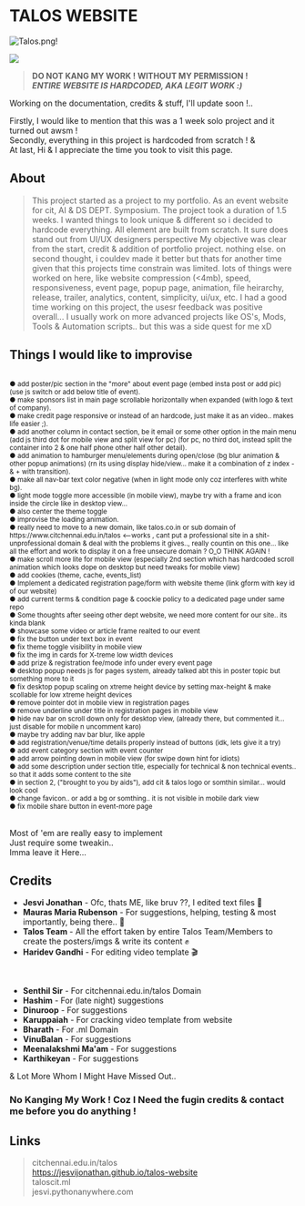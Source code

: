 # TALOS WEBSITE

![Talos.png!](https://jesvijonathan.github.io/talos-website/talos_web.png "TALOS")

![](https://komarev.com/ghpvc/?username=jesvijonathan)

> **DO NOT KANG MY WORK ! WITHOUT MY PERMISSION !** <br>
> <em>**ENTIRE WEBSITE IS HARDCODED, AKA LEGIT WORK :)**</em>

Working on the documentation, credits & stuff, I'll update soon !.. 

Firstly, I would like to mention that this was a 1 week solo project and it turned out awsm ! <br>
Secondly, everything in this project is hardcoded from scratch ! & <br>
At last, Hi & I appreciate the time you took to visit this page.<br>


## About
>This project started as a project to my portfolio.
>As an event website for cit, AI & DS DEPT. Symposium.
>The project took a duration of 1.5 weeks.
>I wanted things to look unique & different so i decided to hardcode everything.
>All element are built from scratch.
>It sure does stand out from UI/UX designers perspective
>My objective was clear from the start, credit & addition of portfolio project. nothing else.
>on second thought, i couldev made it better but thats for another time given that this projects time constrain was limited.
>lots of things were worked on here, like website compression (<4mb), speed, responsiveness, event page, popup page, animation, file heirarchy, release, trailer, analytics, content, simplicity, ui/ux, etc.
>I had a good time working on this project, the usesr feedback was positive overall...
>I usually work on more advanced projects like OS's, Mods, Tools & Automation scripts.. but this was a side quest for me xD

## Things I would like to improvise  
<sub>
<br>  ● add poster/pic section in the "more" about event page (embed insta post or add pic) (use js switch or add below title of event).
<br>  ● make sponsors list in main page scrollable horizontally when expanded (with logo & text of company).
<br>  ● make credit page responsive or instead of an hardcode, just make it as an video.. makes life easier ;).
<br>  ● add another column in contact section, be it email or some other option in the main menu (add js third dot for mobile view and split view for pc) (for pc, no third dot, instead split the container into 2 & one half phone other half other detail).
<br>  ● add animation to hamburger menu/elements during open/close (bg blur animation & other popup animations) (rn its using display hide/view... make it a combination of z index - & + with transition).
<br>  ● make all nav-bar text color negative (when in light mode only coz interferes with white bg).
<br>  ● light mode toggle more accessible (in mobile view), maybe try with a frame and icon inside the circle like in desktop view... 
<br>  ● also center the theme toggle 
<br>  ● improvise the loading animation.
<br>  ● really need to move to a new domain, like talos.co.in or sub domain of https://www.citchennai.edu.in/talos <--works , cant put a professional site in a shit-unprofessional domain & deal with the problems it gives.., really countin on this one... like all the effort and work to display it on a free unsecure domain ? O_O THINK AGAIN !
<br>  ● make scroll more lite for mobile view (especially 2nd section which has hardcoded scroll animation which looks dope on desktop but need tweaks for mobile view)
<br>  ● add cookies (theme, cache, events_list)
<br>  ● Implement a dedicated registration page/form with website theme (link gform with key id of our website)
<br>  ● add current terms & condition page & coockie policy to a dedicated page under same repo
<br>  ● Some thoughts after seeing other dept website, we need more content for our site.. its kinda blank
<br>  ● showcase some video or article frame realted to our event
<br>  ● fix the button under text box in event
<br>  ● fix theme toggle visibility in mobile view
<br>  ● fix the img in cards for X-treme low width devices
<br>  ● add prize & registration fee/mode info under every event page
<br>  ● desktop popup needs js for pages system, already talked abt this in poster topic but something more to it
<br>  ● fix desktop popup scaling on xtreme height device by setting max-height & make scollable for low xtreme height devices
<br>  ● remove pointer dot in mobile view in registration pages
<br>  ● remove underline under title in registration pages in mobile view
<br>  ● hide nav bar on scroll down only for desktop view, (already there, but commented it... just disable for mobile n uncomment karo)
<br>  ● maybe try adding nav bar blur, like apple
<br>  ● add registration/venue/time details properly instead of buttons (idk, lets give it a try)
<br>  ● add event category section with event counter 
<br>  ● add arrow pointing down in mobile view (for swipe down hint for idiots)
<br>  ● add some description under section title, especially for technical & non technical events.. so that it adds some content to the site
<br>  ● in section 2, ("brought to you by aids"), add cit & talos logo or somthin similar... would look cool
<br>  ● change favicon.. or add a bg or somthing.. it is not visible in mobile dark view
<br>  ● fix mobile share button in event-more page
</sub><br><br>
                                                                                                                      


Most of 'em are really easy to implement<br>
Just require some tweakin..<br>
Imma leave it Here...<br>


## Credits

  - **Jesvi Jonathan** - Ofc, thats ME, like bruv ??, I edited text files 👀 
  - **Mauras Maria Rubenson** - For suggestions, helping, testing & most importantly, being there.. 🗿
  - **Talos Team** - All the effort taken by entire Talos Team/Members to create the posters/imgs & write its content ✊
  - **Haridev Gandhi** - For editing video template 🎬
<br>

  - **Senthil Sir** - For citchennai.edu.in/talos Domain
  - **Hashim** - For (late night) suggestions
  - **Dinuroop** - For suggestions
  - **Karuppaiah** - For cracking video template from website
  - **Bharath** - For .ml Domain
  - **VinuBalan** - For suggestions
  - **Meenalakshmi Ma'am** - For suggestions<br>
  - **Karthikeyan** - For suggestions

& Lot More Whom I Might Have Missed Out..


### No Kanging My Work ! Coz I Need the fugin credits & contact me before you do anything !

## Links
>citchennai.edu.in/talos<br>
>https://jesvijonathan.github.io/talos-website<br>
>taloscit.ml<br>
>jesvi.pythonanywhere.com<br>


